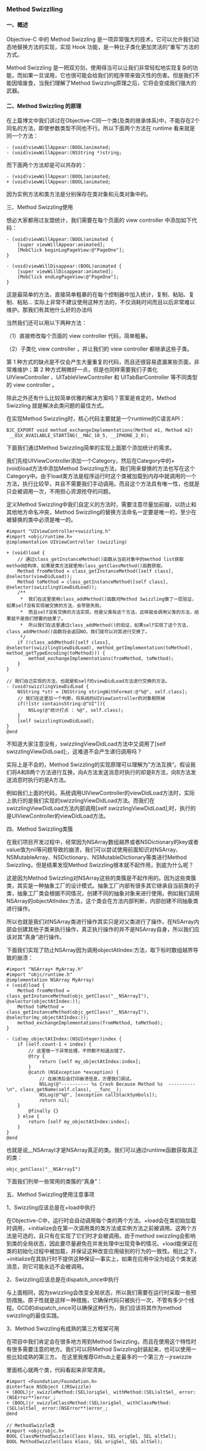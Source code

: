 ### Method Swizzlling

#### 一、概述

Objective-C 中的 Method Swizzling 是一项异常强大的技术，它可以允许我们动态地替换方法的实现，实现 Hook 功能，是一种比子类化更加灵活的“重写”方法的方式。

Method Swizzling 是一把双刃剑，使用得当可以让我们非常轻松地实现复杂的功能，而如果一旦误用，它也很可能会给我们的程序带来毁灭性的伤害。但是我们不能因噎废食，当我们理解了Method Swizzling原理之后，它将会变成我们强大的武器。

#### 二、Method Swizzling 的原理

在上篇博文中我们讲过在Objective-C同一个类(及类的继承体系)中，不能存在2个同名的方法，即使参数类型不同也不行。所以下面两个方法在 runtime 看来就是同一个方法：
```
- (void)viewWillAppear:(BOOL)animated;
- (void)viewWillAppear:(NSString *)string;
```
而下面两个方法却是可以共存的：
```
- (void)viewWillAppear:(BOOL)animated;
+ (void)viewWillAppear:(BOOL)animated;
```
因为实例方法和类方法是分别保存在类对象和元类对象中的。


三、Method Swizzling使用

想必大家都用过友盟统计，我们需要在每个页面的 view controller 中添加如下代码：
```
- (void)viewWillAppear:(BOOL)animated {
    [super viewWillAppear:animated];
    [MobClick beginLogPageView:@"PageOne"];
}

- (void)viewWillDisappear:(BOOL)animated {
    [super viewWillDisappear:animated];
    [MobClick endLogPageView:@"PageOne"];
}
```
这是最简单的方法，直接简单粗暴的在每个控制器中加入统计，复制、粘贴、复制、粘贴…
实际上非常不建议使用这种方法的，不仅消耗时间而且以后非常难以维护。那我们有其他什么好的办法吗

当然我们还可以用以下两种方法：

（1）直接修改每个页面的 view controller 代码，简单粗暴。

（2）子类化 view controller ，并让我们的 view controller 都继承这些子类。

第 1 种方式的缺点是不仅会产生大量重复的代码，而且还很容易遗漏某些页面，非常难维护；第 2 种方式稍微好一点，但是也同样需要我们子类化 UIViewController 、UITableViewController 和 UITabBarController 等不同类型的 view controller 。

除此之外还有什么比较简单优雅的解决方案吗？答案是肯定的，Method Swizzling 就是解决此类问题的最佳方式。

在实现Method Swizzling时，核心代码主要就是一个runtime的C语言API：
```
BJC_EXPORT void method_exchangeImplementations(Method m1, Method m2) 
 __OSX_AVAILABLE_STARTING(__MAC_10_5, __IPHONE_2_0);
 ```
下面我们通过Method Swizzling简单的实现上面那个添加统计的需求。

我们先给UIViewController添加一个Category，然后在Category中的+(void)load方法中添加Method Swizzling方法，我们用来替换的方法也写在这个Category中。由于load类方法是程序运行时这个类被加载到内存中就调用的一个方法，执行比较早，并且不需要我们手动调用。而且这个方法具有唯一性，也就是只会被调用一次，不用担心资源抢夺的问题。

定义Method Swizzling中我们自定义的方法时，需要注意尽量加前缀，以防止和其他地方命名冲突，Method Swizzling的替换方法命名一定要是唯一的，至少在被替换的类中必须是唯一的。

```
#import "UIViewController+swizzling.h"
#import <objc/runtime.h>
@implementation UIViewController (swizzling)

+ (void)load {
    // 通过class_getInstanceMethod()函数从当前对象中的method list获取method结构体，如果是类方法就使用class_getClassMethod()函数获取。
    Method fromMethod = class_getInstanceMethod([self class], @selector(viewDidLoad));
    Method toMethod = class_getInstanceMethod([self class], @selector(swizzlingViewDidLoad));
    /**
     *  我们在这里使用class_addMethod()函数对Method Swizzling做了一层验证，如果self没有实现被交换的方法，会导致失败。
     *  而且self没有交换的方法实现，但是父类有这个方法，这样就会调用父类的方法，结果就不是我们想要的结果了。
     *  所以我们在这里通过class_addMethod()的验证，如果self实现了这个方法，class_addMethod()函数将会返回NO，我们就可以对其进行交换了。
     */
    if (!class_addMethod([self class], @selector(swizzlingViewDidLoad), method_getImplementation(toMethod), method_getTypeEncoding(toMethod))) {
        method_exchangeImplementations(fromMethod, toMethod);
    }
}

// 我们自己实现的方法，也就是和self的viewDidLoad方法进行交换的方法。
- (void)swizzlingViewDidLoad {
    NSString *str = [NSString stringWithFormat:@"%@", self.class];
    // 我们在这里加一个判断，将系统的UIViewController的对象剔除掉
    if(![str containsString:@"UI"]){
        NSLog(@"统计打点 : %@", self.class);
    }
    [self swizzlingViewDidLoad];
}
@end
```

不知道大家注意没有，swizzlingViewDidLoad方法中又调用了[self swizzlingViewDidLoad];，这难道不会产生递归调用吗？

实际上是不会的，Method Swizzling的实现原理可以理解为”方法互换“。假设我们将A和B两个方法进行互换，向A方法发送消息时执行的却是B方法，向B方法发送消息时执行的是A方法。

例如我们上面的代码，系统调用UIViewController的viewDidLoad方法时，实际上执行的是我们实现的swizzlingViewDidLoad方法。而我们在swizzlingViewDidLoad方法内部调用[self swizzlingViewDidLoad];时，执行的是UIViewController的viewDidLoad方法。

四、Method Swizzling类簇

在我们项目开发过程中，经常因为NSArray数组越界或者NSDictionary的key或者value值为nil等问题导致的崩溃，我们可以尝试使用前面知识对NSArray、NSMutableArray、NSDictionary、NSMutableDictionary等类进行Method Swizzling，但是结果发现Method Swizzling根本就不起作用，到底为什么呢？

这是因为Method Swizzling对NSArray这些的类簇是不起作用的。因为这些类簇类，其实是一种抽象工厂的设计模式。抽象工厂内部有很多其它继承自当前类的子类，抽象工厂类会根据不同情况，创建不同的抽象对象来进行使用。例如我们调用NSArray的objectAtIndex:方法，这个类会在方法内部判断，内部创建不同抽象类进行操作。

所以也就是我们对NSArray类进行操作其实只是对父类进行了操作，在NSArray内部会创建其他子类来执行操作，真正执行操作的并不是NSArray自身，所以我们应该对其“真身”进行操作。

下面我们实现了防止NSArray因为调用objectAtIndex:方法，取下标时数组越界导致的崩溃：

```
#import "NSArray+ MyArray.h"
#import "objc/runtime.h"
@implementation NSArray MyArray)
+ (void)load {
    Method fromMethod = class_getInstanceMethod(objc_getClass("__NSArrayI"), @selector(objectAtIndex:));
    Method toMethod = class_getInstanceMethod(objc_getClass("__NSArrayI"), @selector(my_objectAtIndex:));
    method_exchangeImplementations(fromMethod, toMethod);
}

- (id)my_objectAtIndex:(NSUInteger)index {
    if (self.count-1 < index) {
        // 这里做一下异常处理，不然都不知道出错了。
        @try {
            return [self my_objectAtIndex:index];
        }
        @catch (NSException *exception) {
            // 在崩溃后会打印崩溃信息，方便我们调试。
            NSLog(@"---------- %s Crash Because Method %s  ----------\n", class_getName(self.class), __func__);
            NSLog(@"%@", [exception callStackSymbols]);
            return nil;
    }
        @finally {}
    } else {
        return [self my_objectAtIndex:index];
    }
}
@end
```
也就是说__NSArrayI才是NSArray真正的类。我们可以通过runtime函数获取真正的类：
```
objc_getClass("__NSArrayI")
```
下面我们列举一些常用的类簇的“真身”：


五、Method Swizzling使用注意事项

1、Swizzling应该总是在+load中执行

在Objective-C中，运行时会自动调用每个类的两个方法。+load会在类初始加载时调用，+initialize会在第一次调用类的类方法或实例方法之前被调用。这两个方法是可选的，且只有在实现了它们时才会被调用。由于method swizzling会影响到类的全局状态，因此要尽量避免在并发处理中出现竞争的情况。+load能保证在类的初始化过程中被加载，并保证这种改变应用级别的行为的一致性。相比之下，+initialize在其执行时不提供这种保证—事实上，如果在应用中没为给这个类发送消息，则它可能永远不会被调用。

2、Swizzling应该总是在dispatch_once中执行

与上面相同，因为swizzling会改变全局状态，所以我们需要在运行时采取一些预防措施。原子性就是这样一种措施，它确保代码只被执行一次，不管有多少个线程。GCD的dispatch_once可以确保这种行为，我们应该将其作为method swizzling的最佳实践。

3、Method Swizzling有成熟的第三方框架可用

在项目中我们肯定会在很多地方用到Method Swizzling，而且在使用这个特性时有很多需要注意的地方。我们可以将Method Swizzling封装起来，也可以使用一些比较成熟的第三方。
在这里我推荐Github上星最多的一个第三方－jrswizzle

里面核心就两个类，代码看起来非常清爽。

```
#import <Foundation/Foundation.h>
@interface NSObject (JRSwizzle)
+ (BOOL)jr_swizzleMethod:(SEL)origSel_ withMethod:(SEL)altSel_ error:(NSError**)error_;
+ (BOOL)jr_swizzleClassMethod:(SEL)origSel_ withClassMethod:(SEL)altSel_ error:(NSError**)error_;
@end

// MethodSwizzle类
#import <objc/objc.h>
BOOL ClassMethodSwizzle(Class klass, SEL origSel, SEL altSel);
BOOL MethodSwizzle(Class klass, SEL origSel, SEL altSel);

```
